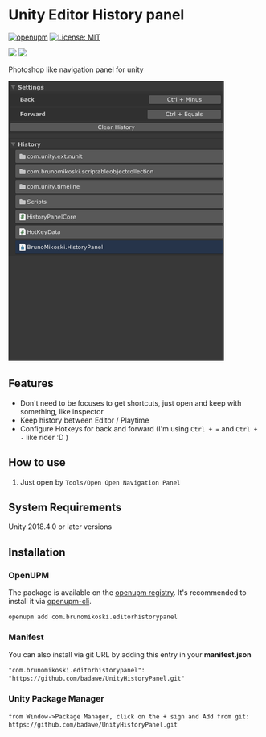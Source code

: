 # Unity Editor History panel


[![openupm](https://img.shields.io/npm/v/com.brunomikoski.editorhistorypanel?label=openupm&registry_uri=https://package.openupm.com)](https://openupm.com/packages/com.brunomikoski.editorhistorypanel/) [![License: MIT](https://img.shields.io/badge/License-MIT-brightgreen.svg)](https://github.com/badawe/PresetManager/blob/develop/LICENSE)

![](https://img.shields.io/github/followers/brunomikoski?label=Follow&style=social) ![](https://img.shields.io/twitter/follow/brunomikoski?style=social)


Photoshop like navigation panel for unity

![wizard](/Documentation~/history-panel.gif)



## Features
- Don't need to be focuses to get shortcuts, just open and keep with something, like inspector
- Keep history between Editor / Playtime
- Configure Hotkeys for back and forward (I'm using `Ctrl + =` and `Ctrl + -` like rider :D )


## How to use
 1. Just open by `Tools/Open Open Navigation Panel` 


## System Requirements
Unity 2018.4.0 or later versions


## Installation

### OpenUPM
The package is available on the [openupm registry](https://openupm.com). It's recommended to install it via [openupm-cli](https://github.com/openupm/openupm-cli).

```
openupm add com.brunomikoski.editorhistorypanel
```

### Manifest
You can also install via git URL by adding this entry in your **manifest.json**
```
"com.brunomikoski.editorhistorypanel": "https://github.com/badawe/UnityHistoryPanel.git"
```

### Unity Package Manager
```
from Window->Package Manager, click on the + sign and Add from git: https://github.com/badawe/UnityHistoryPanel.git
```

